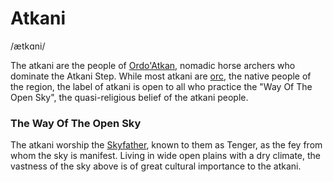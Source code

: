 # Atkani
/ætkɑni/

The atkani are the people of [Ordo'Atkan](/places/ordo_atkan), nomadic horse archers who dominate the Atkani Step. While most atkani are [orc](/lore/species/orc.md), the native people of the region, the label of atkani is open to all who practice the "Way Of The Open Sky", the quasi-religious belief of the atkani people.

### The Way Of The Open Sky
The atkani worship the [Skyfather](/lore/cosmology/fey/major_fey/ouron.md), known to them as Tenger, as the fey from whom the sky is manifest. Living in wide open plains with a dry climate, the vastness of the sky above is of great cultural importance to the atkani.